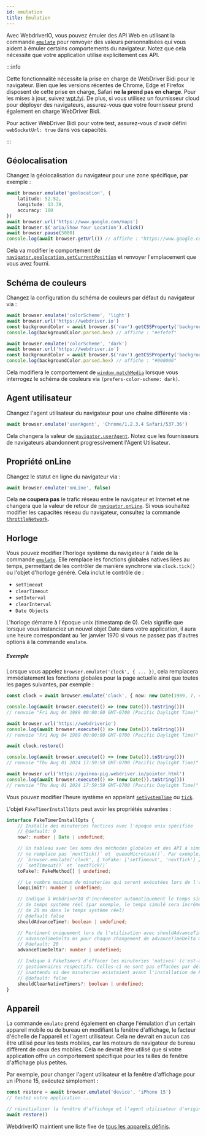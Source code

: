 ```yaml
---
id: emulation
title: Émulation
---
```


Avec WebdriverIO, vous pouvez émuler des API Web en utilisant la commande [`emulate`](/docs/api/browser/emulate) pour renvoyer des valeurs personnalisées qui vous aident à émuler certains comportements du navigateur. Notez que cela nécessite que votre application utilise explicitement ces API.

<LiteYouTubeEmbed
    id="2bQXzIB_97M"
    title="WebdriverIO Tutorials: The Emulate Command - Emulate Web APIs at Runtime with WebdriverIO"
/>

:::info

Cette fonctionnalité nécessite la prise en charge de WebDriver Bidi pour le navigateur. Bien que les versions récentes de Chrome, Edge et Firefox disposent de cette prise en charge, Safari __ne la prend pas en charge__. Pour les mises à jour, suivez [wpt.fyi](https://wpt.fyi/results/webdriver/tests/bidi/script/add_preload_script/add_preload_script.py?label=experimental&label=master&aligned). De plus, si vous utilisez un fournisseur cloud pour déployer des navigateurs, assurez-vous que votre fournisseur prend également en charge WebDriver Bidi.

Pour activer WebDriver Bidi pour votre test, assurez-vous d'avoir défini `webSocketUrl: true` dans vos capacités.

:::

## Géolocalisation

Changez la géolocalisation du navigateur pour une zone spécifique, par exemple :

```ts
await browser.emulate('geolocation', {
    latitude: 52.52,
    longitude: 13.39,
    accuracy: 100
})
await browser.url('https://www.google.com/maps')
await browser.$('aria/Show Your Location').click()
await browser.pause(5000)
console.log(await browser.getUrl()) // affiche : "https://www.google.com/maps/@52.52,13.39,16z?entry=ttu"
```

Cela va modifier le comportement de [`navigator.geolocation.getCurrentPosition`](https://developer.mozilla.org/en-US/docs/Web/API/Geolocation/getCurrentPosition) et renvoyer l'emplacement que vous avez fourni.

## Schéma de couleurs

Changez la configuration du schéma de couleurs par défaut du navigateur via :

```ts
await browser.emulate('colorScheme', 'light')
await browser.url('https://webdriver.io')
const backgroundColor = await browser.$('nav').getCSSProperty('background-color')
console.log(backgroundColor.parsed.hex) // affiche : "#efefef"

await browser.emulate('colorScheme', 'dark')
await browser.url('https://webdriver.io')
const backgroundColor = await browser.$('nav').getCSSProperty('background-color')
console.log(backgroundColor.parsed.hex) // affiche : "#000000"
```

Cela modifiera le comportement de [`window.matchMedia`](https://developer.mozilla.org/en-US/docs/Web/API/Window/matchMedia) lorsque vous interrogez le schéma de couleurs via `(prefers-color-scheme: dark)`.

## Agent utilisateur

Changez l'agent utilisateur du navigateur pour une chaîne différente via :

```ts
await browser.emulate('userAgent', 'Chrome/1.2.3.4 Safari/537.36')
```

Cela changera la valeur de [`navigator.userAgent`](https://developer.mozilla.org/en-US/docs/Web/API/Navigator/userAgent). Notez que les fournisseurs de navigateurs abandonnent progressivement l'Agent Utilisateur.

## Propriété onLine

Changez le statut en ligne du navigateur via :

```ts
await browser.emulate('onLine', false)
```

Cela __ne coupera pas__ le trafic réseau entre le navigateur et Internet et ne changera que la valeur de retour de [`navigator.onLine`](https://developer.mozilla.org/en-US/docs/Web/API/Navigator/onLine). Si vous souhaitez modifier les capacités réseau du navigateur, consultez la commande [`throttleNetwork`](/docs/api/browser/throttleNetwork).

## Horloge

Vous pouvez modifier l'horloge système du navigateur à l'aide de la commande [`emulate`](/docs/emulation). Elle remplace les fonctions globales natives liées au temps, permettant de les contrôler de manière synchrone via `clock.tick()` ou l'objet d'horloge généré. Cela inclut le contrôle de :

- `setTimeout`
- `clearTimeout`
- `setInterval`
- `clearInterval`
- `Date Objects`

L'horloge démarre à l'époque unix (timestamp de 0). Cela signifie que lorsque vous instanciez un nouvel objet Date dans votre application, il aura une heure correspondant au 1er janvier 1970 si vous ne passez pas d'autres options à la commande `emulate`.

##### Exemple

Lorsque vous appelez `browser.emulate('clock', { ... })`, cela remplacera immédiatement les fonctions globales pour la page actuelle ainsi que toutes les pages suivantes, par exemple :

```ts
const clock = await browser.emulate('clock', { now: new Date(1989, 7, 4) })

console.log(await browser.execute(() => (new Date()).toString()))
// renvoie "Fri Aug 04 1989 00:00:00 GMT-0700 (Pacific Daylight Time)"

await browser.url('https://webdriverio')
console.log(await browser.execute(() => (new Date()).toString()))
// renvoie "Fri Aug 04 1989 00:00:00 GMT-0700 (Pacific Daylight Time)"

await clock.restore()

console.log(await browser.execute(() => (new Date()).toString()))
// renvoie "Thu Aug 01 2024 17:59:59 GMT-0700 (Pacific Daylight Time)"

await browser.url('https://guinea-pig.webdriver.io/pointer.html')
console.log(await browser.execute(() => (new Date()).toString()))
// renvoie "Thu Aug 01 2024 17:59:59 GMT-0700 (Pacific Daylight Time)"
```

Vous pouvez modifier l'heure système en appelant [`setSystemTime`](/docs/api/clock/setSystemTime) ou [`tick`](/docs/api/clock/tick).

L'objet `FakeTimerInstallOpts` peut avoir les propriétés suivantes :

```ts
interface FakeTimerInstallOpts {
    // Installe des minuteries factices avec l'époque unix spécifiée
    // @default: 0
    now?: number | Date | undefined;

    // Un tableau avec les noms des méthodes globales et des API à simuler. Par défaut, WebdriverIO
    // ne remplace pas `nextTick()` et `queueMicrotask()`. Par exemple,
    // `browser.emulate('clock', { toFake: ['setTimeout', 'nextTick'] })` ne simulera que
    // `setTimeout()` et `nextTick()`
    toFake?: FakeMethod[] | undefined;

    // Le nombre maximum de minuteries qui seront exécutées lors de l'appel de runAll() (par défaut : 1000)
    loopLimit?: number | undefined;

    // Indique à WebdriverIO d'incrémenter automatiquement le temps simulé en fonction du changement
    // de temps système réel (par exemple, le temps simulé sera incrémenté de 20 ms pour chaque changement
    // de 20 ms dans le temps système réel)
    // @default false
    shouldAdvanceTime?: boolean | undefined;

    // Pertinent uniquement lors de l'utilisation avec shouldAdvanceTime: true. Incrémente le temps simulé de
    // advanceTimeDelta ms pour chaque changement de advanceTimeDelta ms dans le temps système réel
    // @default: 20
    advanceTimeDelta?: number | undefined;

    // Indique à FakeTimers d'effacer les minuteries 'natives' (c'est-à-dire non factices) en déléguant à leurs
    // gestionnaires respectifs. Celles-ci ne sont pas effacées par défaut, ce qui peut entraîner un comportement
    // inattendu si des minuteries existaient avant l'installation de FakeTimers.
    // @default: false
    shouldClearNativeTimers?: boolean | undefined;
}
```

## Appareil

La commande `emulate` prend également en charge l'émulation d'un certain appareil mobile ou de bureau en modifiant la fenêtre d'affichage, le facteur d'échelle de l'appareil et l'agent utilisateur. Cela ne devrait en aucun cas être utilisé pour les tests mobiles, car les moteurs de navigateur de bureau diffèrent de ceux des mobiles. Cela ne devrait être utilisé que si votre application offre un comportement spécifique pour les tailles de fenêtre d'affichage plus petites.

Par exemple, pour changer l'agent utilisateur et la fenêtre d'affichage pour un iPhone 15, exécutez simplement :

```ts
const restore = await browser.emulate('device', 'iPhone 15')
// testez votre application ...

// réinitialiser la fenêtre d'affichage et l'agent utilisateur d'origine
await restore()
```

WebdriverIO maintient une liste fixe de [tous les appareils définis](https://github.com/webdriverio/webdriverio/blob/main/packages/webdriverio/src/deviceDescriptorsSource.ts).